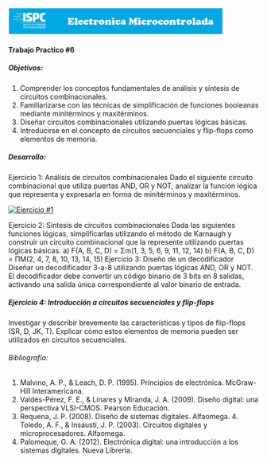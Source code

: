[![Instituto](../assets/BannerElect.png)](../assets/BannerElect.png)

#### Trabajo Practico #6

##### Objetivos:

1. Comprender los conceptos fundamentales de análisis y síntesis de circuitos combinacionales.
2. Familiarizarse con las técnicas de simplificación de funciones booleanas mediante minitérminos y maxitérminos.
3. Diseñar circuitos combinacionales utilizando puertas lógicas básicas.
4. Introducirse en el concepto de circuitos secuenciales y flip-flops como elementos de memoria.

##### Desarrollo:

Ejercicio 1: Análisis de circuitos combinacionales Dado el siguiente circuito combinacional que utiliza puertas AND, OR y NOT, analizar la
función lógica que representa y expresarla en forma de minitérminos y maxitérminos.

[![Ejercicio #1](../assets/TP#6EJ#1.png)](../assets/TP#6EJ#1.png)

Ejercicio 2: Síntesis de circuitos combinacionales Dada las siguientes funciones lógicas, simplificarlas utilizando el método de Karnaugh y
construir un circuito combinacional que la represente utilizando puertas lógicas básicas.
a) F(A, B, C, D) = Σm(1, 3, 5, 6, 9, 11, 12, 14)
b) F(A, B, C, D) = ΠM(2, 4, 7, 8, 10, 13, 14, 15)
Ejercicio 3: Diseño de un decodificador Diseñar un decodificador 3-a-8 utilizando puertas lógicas AND, OR y NOT. El decodificador debe
convertir un código binario de 3 bits en 8 salidas, activando una salida única correspondiente al valor binario de entrada.

##### Ejercicio 4: Introducción a circuitos secuenciales y flip-flops 
Investigar y describir brevemente las características y tipos de flip-flops (SR, D, JK, T). Explicar cómo estos elementos de memoria pueden ser
utilizados en circuitos secuenciales.

###### Bibliografía:
1. Malvino, A. P., & Leach, D. P. (1995). Principios de electrónica. McGraw-Hill Interamericana.
2. Valdés-Pérez, F. E., & Linares y Miranda, J. A. (2009). Diseño digital: una perspectiva VLSI-CMOS. Pearson Educación.
3. Requena, J. P. (2008). Diseño de sistemas digitales. Alfaomega. 4. Toledo, A. F., & Insausti, J. P. (2003). Circuitos digitales y
microprocesadores. Alfaomega.
5. Palomeque, G. A. (2012). Electrónica digital: una introducción a los sistemas digitales. Nueva Librería.